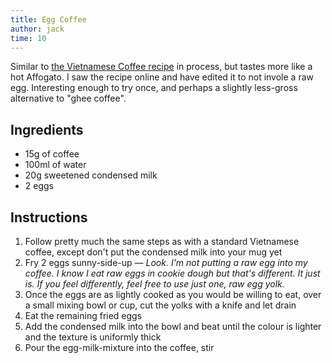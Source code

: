 ```yaml
---
title: Egg Coffee
author: jack
time: 10
---
```


Similar to [the Vietnamese Coffee recipe](https://git-cook.net/drinks/vietnamese-coffee) in process, but tastes more like a hot Affogato. I saw the recipe online and have edited it to not invole a raw egg. Interesting enough to try once, and perhaps a slightly less-gross alternative to "ghee coffee".

<section markdown="1">

## Ingredients

- 15g of coffee
- 100ml of water
- 20g sweetened condensed milk
- 2 eggs

</section>

## Instructions

1. Follow pretty much the same steps as with a standard Vietnamese coffee, except don't put the condensed milk into your mug yet
2. Fry 2 eggs sunny-side-up — *Look. I'm not putting a raw egg into my coffee. I know I eat raw eggs in cookie dough but that's different. It just is. If you feel differently, feel free to use just one, raw egg yolk.*
3. Once the eggs are as lightly cooked as you would be willing to eat, over a small mixing bowl or cup, cut the yolks with a knife and let drain
4. Eat the remaining fried eggs
5. Add the condensed milk into the bowl and beat until the colour is lighter and the texture is uniformly thick
6. Pour the egg-milk-mixture into the coffee, stir
